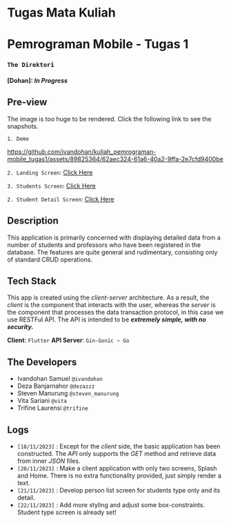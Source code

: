 # Tugas Mata Kuliah
# Pemrograman Mobile - Tugas 1

### ``The Direktori``

#### [Dohan]:  _In Progress_

## Pre-view
The image is too huge to be rendered. Click the following link to see the snapshots.

`1. Demo`

https://github.com/ivandohan/kuliah_pemrograman-mobile_tugas1/assets/89825364/62aec324-61a6-40a2-9ffa-2e7cfd9400be

`2. Landing Screen`: [Click Here](./pm-t1-snapshots/landing-page1.png)


`3. Students Screen`: [Click Here](./pm-t1-snapshots/person-list.png)


`2. Student Detail Screen`: [Click Here](./pm-t1-snapshots/person-detail.png)


## Description
This application is primarily concerned with displaying detailed data from a number of students and professors who have been registered in the database.
The features are quite general and rudimentary, consisting only of standard CRUD operations.

## Tech Stack
This app is created using the _client-server_ architecture. As a result, the _client_ is the component that interacts 
with the user, whereas the _server_ is the component that processes the data transaction protocol, in this case we use RESTFul API.
The API is intended to be _**extremely simple, with no security.**_

**Client**: `Flutter`
**API Server**: `Gin-Gonic ~ Go`

## The Developers
* Ivandohan Samuel `@ivandohan`
* Deza Banjarnahor `@dezazzz`
* Steven Manurung `@steven_manurung`
* Vita Sariani `@vita`
* Trifine Laurensi `@trifine`

## Logs
* `[18/11/2023]` : Except for the _client_ side, the basic application has been constructed.
  The _API_ only supports the _GET_ method and retrieve data from inner _JSON_ files.
* `[20/11/2023]` : Make a client application with only two screens, Splash and Home. There is no extra functionality provided, just simply render a text.
* `[21/11/2023]` : Develop person list screen for students type only and its detail.
* `[22/11/2023]` : Add more styling and adjust some box-constraints. Student type screen is already set!

